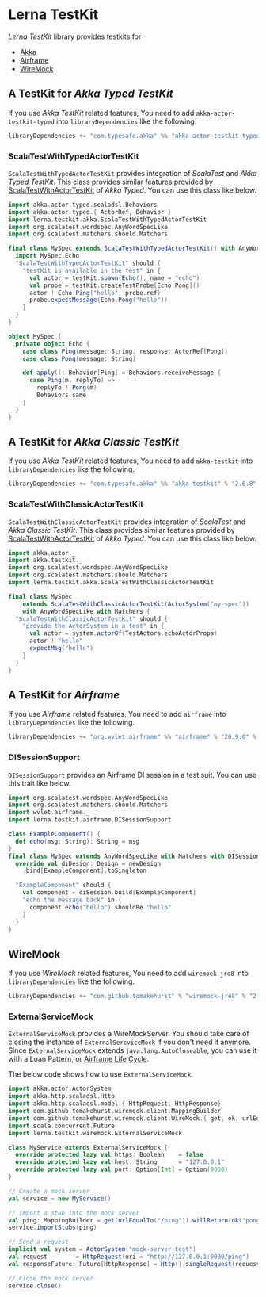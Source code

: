 # Lerna TestKit

*Lerna TestKit* library provides testkits for
- [Akka](https://doc.akka.io/docs/akka/current/)
- [Airframe](https://wvlet.org/airframe/)
- [WireMock](http://wiremock.org/)


## A TestKit for *Akka Typed TestKit*

If you use *Akka TestKit* related features, You need to add `akka-actor-testkit-typed` into `libraryDependencies` like the following.
```sbt
libraryDependencies += "com.typesafe.akka" %% "akka-actor-testkit-typed" % "2.6.8" % Test
```

### ScalaTestWithTypedActorTestKit

`ScalaTestWithTypedActorTestKit` provides integration of *ScalaTest* and *Akka Typed TestKit*.
This class provides similar features provided by [ScalaTestWithActorTestKit](https://doc.akka.io/api/akka/2.6/akka/actor/testkit/typed/scaladsl/ScalaTestWithActorTestKit.html) of *Akka Typed*.
You can use this class like below.

```scala mdoc:reset
import akka.actor.typed.scaladsl.Behaviors
import akka.actor.typed.{ ActorRef, Behavior }
import lerna.testkit.akka.ScalaTestWithTypedActorTestKit
import org.scalatest.wordspec.AnyWordSpecLike
import org.scalatest.matchers.should.Matchers

final class MySpec extends ScalaTestWithTypedActorTestKit() with AnyWordSpecLike with Matchers {
  import MySpec.Echo
  "ScalaTestWithTypedActorTestKit" should {
    "testKit is available in the test" in {
      val actor = testKit.spawn(Echo(), name = "echo")
      val probe = testKit.createTestProbe[Echo.Pong]()
      actor ! Echo.Ping("hello", probe.ref)
      probe.expectMessage(Echo.Pong("hello"))
    }
  }
}

object MySpec {
  private object Echo {
    case class Ping(message: String, response: ActorRef[Pong])
    case class Pong(message: String)

    def apply(): Behavior[Ping] = Behaviors.receiveMessage {
      case Ping(m, replyTo) =>
        replyTo ! Pong(m)
        Behaviors.same
    }
  }
}
```

## A TestKit for *Akka Classic TestKit*

If you use *Akka TestKit* related features, You need to add `akka-testkit` into `libraryDependencies` like the following.
```sbt
libraryDependencies += "com.typesafe.akka" %% "akka-testkit" % "2.6.8" % Test
```

### ScalaTestWithClassicActorTestKit

`ScalaTestWithClassicActorTestKit` provides integration of *ScalaTest* and *Akka Classic TestKit*.
This class provides similar features provided by [ScalaTestWithActorTestKit](https://doc.akka.io/api/akka/2.6/akka/actor/testkit/typed/scaladsl/ScalaTestWithActorTestKit.html) of *Akka Typed*.
You can use this class like below.

```scala mdoc:reset
import akka.actor._
import akka.testkit._
import org.scalatest.wordspec.AnyWordSpecLike
import org.scalatest.matchers.should.Matchers
import lerna.testkit.akka.ScalaTestWithClassicActorTestKit

final class MySpec
    extends ScalaTestWithClassicActorTestKit(ActorSystem("my-spec"))
    with AnyWordSpecLike with Matchers {
  "ScalaTestWithClassicActorTestKit" should {
    "provide the ActorSystem in a test" in {
      val actor = system.actorOf(TestActors.echoActorProps)
      actor ! "hello"
      expectMsg("hello")
    }
  }
}
```


## A TestKit for *Airframe*

If you use *Airframe* related features, You need to add `airframe` into `libraryDependencies` like the following.
```sbt
libraryDependencies += "org.wvlet.airframe" %% "airframe" % "20.9.0" % Test
```

### DISessionSupport

`DISessionSupport` provides an Airframe DI session in a test suit.
You can use this trait like below.

```scala mdoc:reset
import org.scalatest.wordspec.AnyWordSpecLike
import org.scalatest.matchers.should.Matchers
import wvlet.airframe._
import lerna.testkit.airframe.DISessionSupport

class ExampleComponent() {
  def echo(msg: String): String = msg
}
final class MySpec extends AnyWordSpecLike with Matchers with DISessionSupport {
  override val diDesign: Design = newDesign
    .bind[ExampleComponent].toSingleton

  "ExampleComponent" should {
    val component = diSession.build[ExampleComponent]
    "echo the message back" in {
      component.echo("hello") shouldBe "hello"
    }
  }
}
```

## WireMock
If you use *WireMock* related features, You need to add `wiremock-jre8` into `libraryDependencies` like the following.
```sbt
libraryDependencies += "com.github.tomakehurst" % "wiremock-jre8" % "2.27.2" % Test
```

### ExternalServiceMock

`ExternalServiceMock` provides a WireMockServer.
You should take care of closing the instance of `ExternalSercviceMock` if you don't need it anymore.
Since `ExternalServiceMock` extends `java.lang.AutoCloseable`, you can use it with a Loan Pattern, or [Airframe Life Cycle](https://wvlet.org/airframe/docs/airframe#life-cycle).

The below code shows how to use `ExternalServiceMock`.

```scala mdoc:compile-only
import akka.actor.ActorSystem
import akka.http.scaladsl.Http
import akka.http.scaladsl.model.{ HttpRequest, HttpResponse}
import com.github.tomakehurst.wiremock.client.MappingBuilder
import com.github.tomakehurst.wiremock.client.WireMock.{ get, ok, urlEqualTo }
import scala.concurrent.Future
import lerna.testkit.wiremock.ExternalServiceMock

class MyService extends ExternalServiceMock {
  override protected lazy val https: Boolean    = false
  override protected lazy val host: String      = "127.0.0.1"
  override protected lazy val port: Option[Int] = Option(9000)
}

// Create a mock server
val service = new MyService()

// Import a stub into the mock server
val ping: MappingBuilder = get(urlEqualTo("/ping")).willReturn(ok("pong"))
service.importStubs(ping)

// Send a request
implicit val system = ActorSystem("mock-server-test")
val request        = HttpRequest(uri = "http://127.0.0.1:9000/ping")
val responseFuture: Future[HttpResponse] = Http().singleRequest(request)

// Close the mock server
service.close()
```
